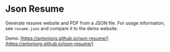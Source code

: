 # Json Resume

Generate resume website and PDF from a JSON file. For usage information, see `resume.json` and compare it to the demo website.

Demo: [https://antonjorg.github.io/json-resume/](https://antonjorg.github.io/json-resume/)
